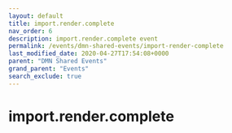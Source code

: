 ```yaml
---
layout: default
title: import.render.complete
nav_order: 6
description: import.render.complete event
permalink: /events/dmn-shared-events/import-render-complete
last_modified_date: 2020-04-27T17:54:08+0000
parent: "DMN Shared Events"
grand_parent: "Events"
search_exclude: true
---
```


# import.render.complete
